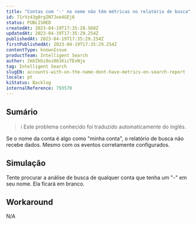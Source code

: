 ```yaml
---
title: "Contas com '-' no nome não têm métricas no relatório de busca"
id: 71rVz43g0rgIN7Joe4GEj6
status: PUBLISHED
createdAt: 2023-04-19T17:35:28.560Z
updatedAt: 2023-04-19T17:35:29.254Z
publishedAt: 2023-04-19T17:35:29.254Z
firstPublishedAt: 2023-04-19T17:35:29.254Z
contentType: knownIssue
productTeam: Intelligent Search
author: 2mXZkbi0oi061KicTExNjo
tag: Intelligent Search
slugEN: accounts-with-on-the-name-dont-have-metrics-on-search-report
locale: pt
kiStatus: Backlog
internalReference: 793570
---
```


## Sumário

>ℹ️ Este problema conhecido foi traduzido automaticamente do inglês.


Se o nome da conta é algo como "minha conta", o relatório de busca não recebe dados. Mesmo com os eventos corretamente configurados.


##

## Simulação


Tente procurar a análise de busca de qualquer conta que tenha um "-" em seu nome. Ela ficará em branco.


##

## Workaround


N/A





